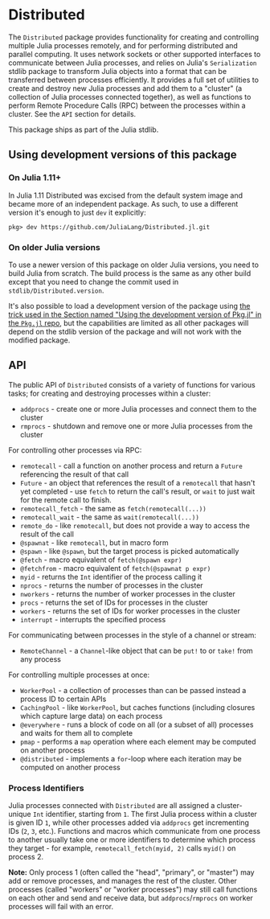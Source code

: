 # Distributed

The `Distributed` package provides functionality for creating and controlling
multiple Julia processes remotely, and for performing distributed and parallel
computing. It uses network sockets or other supported interfaces to communicate
between Julia processes, and relies on Julia's `Serialization` stdlib package to
transform Julia objects into a format that can be transferred between processes
efficiently. It provides a full set of utilities to create and destroy new Julia
processes and add them to a "cluster" (a collection of Julia processes connected
together), as well as functions to perform Remote Procedure Calls (RPC) between
the processes within a cluster. See the `API` section for details.

This package ships as part of the Julia stdlib.

## Using development versions of this package

### On Julia 1.11+
In Julia 1.11 Distributed was excised from the default system image and became
more of an independent package. As such, to use a different version it's enough
to just `dev` it explicitly:
```julia-repl
pkg> dev https://github.com/JuliaLang/Distributed.jl.git
```

### On older Julia versions
To use a newer version of this package on older Julia versions, you need to build
Julia from scratch. The build process is the same as any other build except that
you need to change the commit used in `stdlib/Distributed.version`.

It's also possible to load a development version of the package using [the trick
used in the Section named "Using the development version of Pkg.jl" in the
`Pkg.jl`
repo](https://github.com/JuliaLang/Pkg.jl#using-the-development-version-of-pkgjl),
but the capabilities are limited as all other packages will depend on the stdlib
version of the package and will not work with the modified package.

## API

The public API of `Distributed` consists of a variety of functions for various
tasks; for creating and destroying processes within a cluster:

- `addprocs` - create one or more Julia processes and connect them to the cluster
- `rmprocs` - shutdown and remove one or more Julia processes from the cluster

For controlling other processes via RPC:

- `remotecall` - call a function on another process and return a `Future` referencing the result of that call
- `Future` - an object that references the result of a `remotecall` that hasn't
  yet completed - use `fetch` to return the call's result, or `wait` to just
  wait for the remote call to finish.
- `remotecall_fetch` - the same as `fetch(remotecall(...))`
- `remotecall_wait` - the same as `wait(remotecall(...))`
- `remote_do` - like `remotecall`, but does not provide a way to access the result of the call
- `@spawnat` - like `remotecall`, but in macro form
- `@spawn` - like `@spawn`, but the target process is picked automatically
- `@fetch` - macro equivalent of `fetch(@spawn expr)`
- `@fetchfrom` - macro equivalent of `fetch(@spawnat p expr)`
- `myid` - returns the `Int` identifier of the process calling it
- `nprocs` - returns the number of processes in the cluster
- `nworkers` - returns the number of worker processes in the cluster
- `procs` - returns the set of IDs for processes in the cluster
- `workers` - returns the set of IDs for worker processes in the cluster
- `interrupt` - interrupts the specified process

For communicating between processes in the style of a channel or stream:

- `RemoteChannel` - a `Channel`-like object that can be `put!` to or `take!` from any process

For controlling multiple processes at once:

- `WorkerPool` - a collection of processes than can be passed instead a process ID to certain APIs
- `CachingPool` - like `WorkerPool`, but caches functions (including closures which capture large data) on each process
- `@everywhere` - runs a block of code on all (or a subset of all) processes and waits for them all to complete
- `pmap` - performs a `map` operation where each element may be computed on another process
- `@distributed` - implements a `for`-loop where each iteration may be computed on another process

### Process Identifiers

Julia processes connected with `Distributed` are all assigned a cluster-unique
`Int` identifier, starting from `1`. The first Julia process within a cluster is
given ID `1`, while other processes added via `addprocs` get incrementing IDs
(`2`, `3`, etc.). Functions and macros which communicate from one process to
another usually take one or more identifiers to determine which process they
target - for example, `remotecall_fetch(myid, 2)` calls `myid()` on process 2.

**Note:** Only process 1 (often called the "head", "primary", or "master") may
add or remove processes, and manages the rest of the cluster. Other processes
(called "workers" or "worker processes") may still call functions on each other
and send and receive data, but `addprocs`/`rmprocs` on worker processes will
fail with an error.
